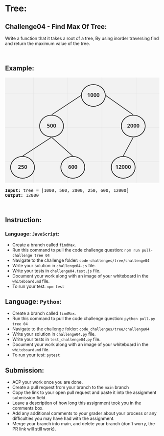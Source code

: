 # Tree:

## Challenge04 - Find Max Of Tree:
Write a function that it takes a root of a tree, By using inorder traversing find and return the maximum value of the tree.</p>

&nbsp;

## Example:
![](/assets/tree/findMax.jpg)

<pre><strong>Input:</strong> tree = [1000, 500, 2000, 250, 600, 12000]
<strong>Output: </strong>12000
</pre>

<br>

## Instruction:

### Language: `JavaScript`:

* Create a branch called `findMax`.
* Run this command to pull the code challenge question: `npm run pull-challenge tree 04`
* Navigate to the challenge folder: `code-challenges/tree/challenge04`
* Write your solution in `challenge04.js` file.
* Write your tests in `challenge04.test.js` file.
* Document your work along with an image of your whiteboard in the `whiteboard.md` file.
* To run your test: `npm test`

## Language: `Python`:

* Create a branch called `findMax`.
* Run this command to pull the code challenge question: `python pull.py tree 04`
* Navigate to the challenge folder: `code_challenges/tree/challenge04`
* Write your solution in `challenge04.py` file.
* Write your tests in `test_challenge04.py` file.
* Document your work along with an image of your whiteboard in the `whiteboard.md` file.
* To run your test: `pytest`

## Submission:
* ACP your work once you are done.
* Create a pull request from your branch to the `main` branch
* Copy the link to your open pull request and paste it into the assignment submission field.
* Leave a description of how long this assignment took you in the comments box.
* Add any additional comments to your grader about your process or any difficulties you may have had with the assignment.
* Merge your branch into main, and delete your branch (don't worry, the PR link will still work).



